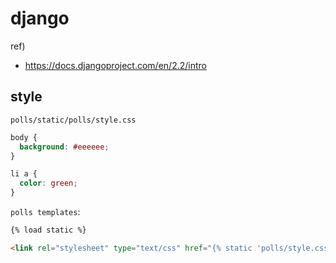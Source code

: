 # django

ref)

- https://docs.djangoproject.com/en/2.2/intro

## style

`polls/static/polls/style.css`

```css
body {
  background: #eeeeee;
}

li a {
  color: green;
}
```

`polls templates`:

```html
{% load static %}

<link rel="stylesheet" type="text/css" href="{% static 'polls/style.css' %}" />
```
